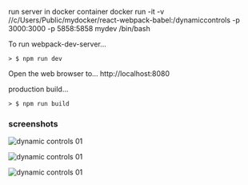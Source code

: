 

run server in docker container
docker run -it -v //c/Users/Public/mydocker/react-webpack-babel:/dynamiccontrols -p 3000:3000 -p 5858:5858 mydev /bin/bash





To run webpack-dev-server... 

```
> $ npm run dev
```

Open the web browser to...
http://localhost:8080







production build...
```
> $ npm run build
```





### screenshots

![dynamic controls 01](https://s32.postimg.org/dzakzisdx/questionswide.jpg)

![dynamic controls 01](https://s32.postimg.org/oxluhpgz9/questionsmobile.jpg)

![dynamic controls 01](https://s32.postimg.org/ive7r7sj9/questionaire_Console_After_Submit.jpg)





